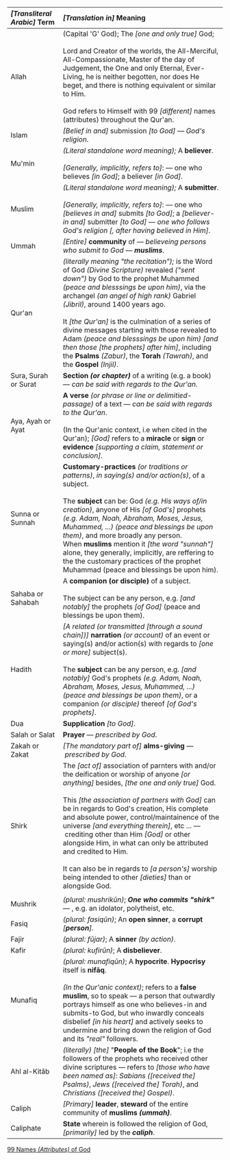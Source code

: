
| *[Transliteral Arabic]* Term | *[Translation in]* Meaning
| :--------------------------- | :------------------------------------------------
| Allah                        | (Capital 'G' God); The *[one and only true]* God; <br> <br> Lord and Creator of the worlds, the All-Merciful, All-Compassionate, Master of the day of Judgement, the One and only Eternal, Ever-Living, he is neither begotten, nor does He beget, and there is nothing equivalent  or similar to Him. <br> <br> God refers to Himself with 99 *[different]* names (attributes) throughout the Qur'an.
| Islam                        | *[Belief in and]* submission *[to God]* –– *God's religion*.
| Mu'min                       | *(Literal standalone word meaning);* A **believer**. <br> <br> *[Generally, implicitly, refers to]*: –– one who believes *[in God]*; a believer *[in God]*.
| Muslim                       | *(Literal standalone word meaning);* A **submitter**. <br> <br> *[Generally, implicitly, refers to]*: –– one who *[believes in and]* submits *[to God]*; a *[believer-in and]* submitter *[to God]* –– *one who follows God's religion [, after having believed in Him]*.
| Ummah                        | *[Entire]* **community** of –– *believeing persons who submit to God* –– ***muslims***.
| Qur'an                       | *(literally meaning "the recitation");* is the Word of God *(Divine Scripture)* revealed *("sent down")* by God to the prophet Muhammed *(peace and blesssings be upon him)*, via the archangel *(an angel of high rank)* Gabriel *(Jibril)*, around 1400 years ago. <br> <br> It *[the Qur'an]* is the culmination of a series of divine messages starting with those revealed to Adam *(peace and blesssings be upon him)* *[and then those [the prophets] after him]*, including the **Psalms** *(Zabur)*, the **Torah** *(Tawrah)*, and the **Gospel** *(Injil)*.
| Sura, Surah or Surat         | **Section *(or chapter)*** of a writing (e.g. a book) –– *can be said with regards to the Qur'an*.
| Aya, Ayah or Ayat            | **A verse** *(or phrase or line or delimitied-passage)* of a text –– *can be said with regards to the Qur'an*. <br> <br> (In the Qur'anic context, i.e when cited in the Qur'an); *[God]* refers to a **miracle** or **sign** or **evidence** *[supporting a claim, statement or conclusion]*.
| Sunna or Sunnah              | **Customary-practices** *(or traditions or patterns)*, *in saying(s) and/or action(s)*, of a subject. <br> <br> The **subject** can be: God *(e.g. His ways of/in creation)*, anyone of His *[of God's]* prophets *(e.g. Adam, Noah, Abraham, Moses, Jesus, Muhammed, ...) (peace and blessings be upon them)*, and more broadly any person. <br> When **muslims** mention it *[the word "sunnah"]* alone, they generally, implicitly, are reffering to the the customary practices of the prophet Muhammad (peace and blessings be upon him).
| Sahaba or Sahabah            | A **companion (or disciple)** of a subject. <br> <br> The subject can be any person, e.g. *[and notably]* the prophets *[of God]* (peace and blessings be upon them).
| Hadith                       | *[A related (or transmitted [through a sound chain])]* **narration** *(or account)* of an event or saying(s) and/or action(s) with regards to *[one or more]* subject(s). <br> <br> The **subject** can be any person, e.g. *[and notably]* God's prophets *(e.g. Adam, Noah, Abraham, Moses, Jesus, Muhammed, ...) (peace and blessings be upon them)*, or a companion *(or disciple)* thereof *[of God's prophets]*.
| Dua                          | **Supplication** *[to God]*.
| Salah or Salat               | **Prayer** –– *prescribed by God*.
| Zakah or Zakat               | *[The mandatory part of]* **alms-giving** –– *prescribed by God*.
| Shirk                        | The *[act of]* association of parnters with and/or the deification or worship of anyone *[or anything]* besides, *[the one and only true]* God. <br> <br> This *[the association of partners with God]* can be in regards to God's creation, His complete and absolute power, control/maintainence of the universe *[and everything therein]*, etc ... –– crediting other than Him *[God]* or other alongside Him, in what can only be attributed and credited to Him. <br> <br> It can also be in regards to *[a person's]* worship being intended to other *[dieties]* than or alongside God.
||
| Mushrik                      | *(plural: mushrikūn)*; ***One who commits "shirk"*** –– , e.g. an idolator, polytheist, etc.
| Fasiq                        | *(plural: fasiqūn)*; An **open sinner**, a **corrupt** *[**person**]*.
| Fajir                        | *(plural: fūjar)*; A **sinner** *(by action)*.
| Kafir                        | *(plural: kufirūn)*; A **disbeliever**.
| Munafiq                      | *(plural: munafiqūn)*; A **hypocrite**. **Hypocrisy** itself is **nifāq**. <br> <br> *(In the Qur'anic context)*; refers to a **false muslim**, so to speak –– a person that outwardly portrays himself as one who believes-in and submits-to God, but who inwardly conceals disbelief *[in his heart]* and actively seeks to undermine and bring down the religion of God and its *"real"* followers.
| Ahl al-Kitâb                 | *(literally)* *[the]* "**People of the Book**"; i.e the followers of the prophets who received other divine scriptures –– refers to *[those who have been named as]*: *Sabians* *([received the] Psalms)*, *Jews* *([received the] Torah)*, and *Christians* *([received the] Gospel)*.
| Caliph                       | *[Primary]* **leader**, **steward** of the entire community of **muslims** ***(ummah)***.
| Caliphate                    | **State** wherein is followed the religion of God, *[primarily]* led by the ***caliph***.

[99 Names *(Attributes)* of God](https://simple.wikipedia.org/wiki/Names_of_God_in_Islam)
